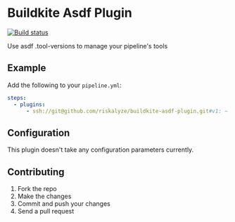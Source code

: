 # Buildkite Asdf Plugin

[![Build status](https://badge.buildkite.com/e3e424ff25712d5d1f1566ed06aac73af688f695ada6f8472f.svg)](https://buildkite.com/riskalyze/plugins-buildkite-asdf-plugin)

Use asdf .tool-versions to manage your pipeline's tools

## Example

Add the following to your `pipeline.yml`:

```yaml
steps:
  - plugins:
      - ssh://git@github.com/riskalyze/buildkite-asdf-plugin.git#v1: ~
```

## Configuration

This plugin doesn't take any configuration parameters currently.

## Contributing

1. Fork the repo
2. Make the changes
3. Commit and push your changes
4. Send a pull request
